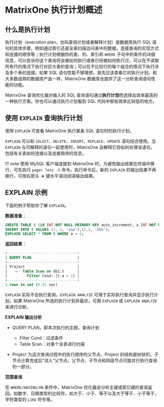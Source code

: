 # MatrixOne 执行计划概述

## 什么是执行计划

执行计划（execution plan，也叫查询计划或者解释计划）是数据库执行 SQL 语句的具体步骤，例如通过索引还是全表扫描访问表中的数据，连接查询的实现方式和连接的顺序等；执行计划根据你的表、列、索引和 `WHERE` 子句中的条件的详细信息，可以告诉你这个查询将会被如何执行或者已经被如何执行过，可以在不读取所有行的情况下执行对巨大表的查询；可以在不比较行的每个组合的情况下执行涉及多个表的连接。如果 SQL 语句性能不够理想，首先应该查看它的执行计划。和大多数成熟的数据库产品一样，MatrixOne 数据库也提供了这一分析查询语句性能的功能。

MatrixOne 查询优化器对输入的 SQL 查询语句通过**执行计划**而选择出效率最高的一种执行方案。你也可以通过执行计划看到 SQL 代码中那些效率比较低的地方。

## 使用 `EXPLAIN` 查询执行计划

使用 `EXPLAIN` 可查看 MatrixOne 执行某条 SQL 语句时的执行计划。

`EXPLAIN` 可以和 `SELECT`、`DELETE`、`INSERT`、`REPLACE`、`UPDATE` 语句结合使用。当 `EXPLAIN` 与可解释的语句一起使用时，MatrixOne 会解释它将如何处理该语句，包括有关表如何连接以及连接顺序的信息。

!!! note
    使用 MySQL 客户端连接到 MatrixOne 时，为避免输出结果在终端中换行，可先执行 `pager less -S` 命令。执行命令后，新的 `EXPLAIN` 的输出结果不再换行，可按右箭头 **→** 键水平滚动阅读输出结果。

## EXPLAIN 示例

下面的例子帮助你了解 `EXPLAIN`。

**数据准备**：

```sql
CREATE TABLE t (id INT NOT NULL PRIMARY KEY auto_increment, a INT NOT NULL, pad1 VARCHAR(255), INDEX(a));
INSERT INTO t VALUES (1, 1, 'aaa'),(2,2, 'bbb');
EXPLAIN SELECT * FROM t WHERE a = 1;
```

**返回结果**：

```sql
+--------------------------------+
| QUERY PLAN                     |
+--------------------------------+
| Project                        |
|   ->  Table Scan on db1.t      |
|         Filter Cond: (t.a = 1) |
+--------------------------------+
3 rows in set (0.01 sec)
```

`EXPLAIN` 实际不会执行查询。`EXPLAIN ANALYZE` 可用于实际执行查询并显示执行计划。如果 MatrixOne 所选的执行计划非最优，可用 `EXPLAIN` 或 `EXPLAIN ANALYZE` 来进行诊断。

**EXPLAIN 输出分析**

- QUERY PLAN，即本次执行的主题，查询计划

   + Filter Cond：过滤条件
   + Table Scan：对某个全表进行扫描

- Project 为这次查询过程中的执行顺序的父节点，Project 的结构是树状的，子节点计算完成后“流入”父节点。父节点、子节点和同级节点可能并行执行查询的一部分。

**范围查询**

在 `WHERE/HAVING/ON` 条件中，MatrixOne 优化器会分析主键或索引键的查询返回。如数字、日期类型的比较符，如大于、小于、等于以及大于等于、小于等于，字符类型的 `LIKE` 符号等。
